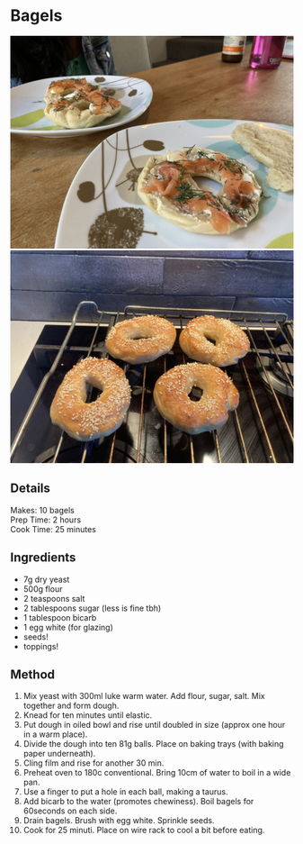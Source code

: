 # Bagels

![alt-text](./pictures/bagels1.jpg)
![alt-text](./pictures/bagels2.jpg)

## Details
Makes: 10 bagels\
Prep Time: 2 hours\
Cook Time: 25 minutes

## Ingredients
- 7g dry yeast
- 500g flour
- 2 teaspoons salt
- 2 tablespoons sugar (less is fine tbh)
- 1 tablespoon bicarb
- 1 egg white (for glazing)
- seeds!
- toppings!

## Method
1. Mix yeast with 300ml luke warm water. Add flour, sugar, salt. Mix together and form dough.
1. Knead for ten minutes until elastic.
1. Put dough in oiled bowl and rise until doubled in size (approx one hour in a warm place).
1. Divide the dough into ten 81g balls. Place on baking trays (with baking paper underneath).
1. Cling film and rise for another 30 min.
1. Preheat oven to 180c conventional. Bring 10cm of water to boil in a wide pan.
1. Use a finger to put a hole in each ball, making a taurus.
1. Add bicarb to the water (promotes chewiness). Boil bagels for 60seconds on each side.
1. Drain bagels. Brush with egg white. Sprinkle seeds.
1. Cook for 25 minuti. Place on wire rack to cool a bit before eating.